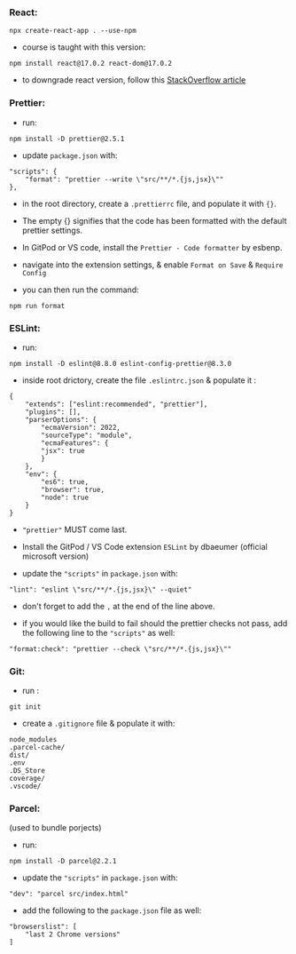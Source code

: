 ### React: 
```
npx create-react-app . --use-npm
```
- course is taught with this version:
```
npm install react@17.0.2 react-dom@17.0.2
```
 - to downgrade react version, follow this [StackOverflow article](https://stackoverflow.com/questions/46566830/how-to-use-create-react-app-with-an-older-react-version)

### Prettier:
- run:
```
npm install -D prettier@2.5.1
```

- update `package.json` with:
```
"scripts": {
    "format": "prettier --write \"src/**/*.{js,jsx}\""
},
```

- in the root directory, create a `.prettierrc` file, and populate it with `{}`.
 - The empty {} signifies that the code has been formatted with the default prettier settings.

- In GitPod or VS code, install the `Prettier - Code formatter` by esbenp.
 - navigate into the extension settings, & enable `Format on Save` & `Require Config`

- you can then run the command:
```
npm run format
```

### ESLint:

- run:
```
npm install -D eslint@8.8.0 eslint-config-prettier@8.3.0
```

- inside root drictory, create the file `.eslintrc.json` & populate it :
```
{
    "extends": ["eslint:recommended", "prettier"],
    "plugins": [],
    "parserOptions": {
        "ecmaVersion": 2022,
        "sourceType": "module",
        "ecmaFeatures": {
        "jsx": true
        }
    },
    "env": {
        "es6": true,
        "browser": true,
        "node": true
    }
}
```
 - `"prettier"` MUST come last.

- Install the GitPod / VS Code extension `ESLint` by dbaeumer (official microsoft version)

- update the `"scripts"` in `package.json` with:
```
"lint": "eslint \"src/**/*.{js,jsx}\" --quiet"
```
 - don't forget to add the `,` at the end of the line above.

- if you would like the build to fail should the prettier checks not pass, add the following line to the `"scripts"` as well:
```
"format:check": "prettier --check \"src/**/*.{js,jsx}\""
```

### Git:
- run :
```
git init
```

- create a `.gitignore` file & populate it with:
```
node_modules
.parcel-cache/
dist/
.env
.DS_Store
coverage/
.vscode/
```

### Parcel:
(used to bundle porjects)

- run:
```
npm install -D parcel@2.2.1
```

- update the `"scripts"` in `package.json` with:
```
"dev": "parcel src/index.html"
```

- add the following to the `package.json` file as well:
```
"browserslist": [
    "last 2 Chrome versions"
]
```
